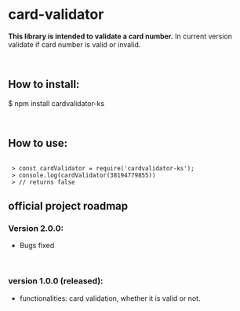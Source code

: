 # card-validator

  <p><strong>This library is intended to validate a card number.</strong> In current version validate if card number is valid or invalid.</p><br>

## How to install:
<p>$  npm install cardvalidator-ks</p>
<br>

## How to use:

```node

 > const cardValidator = require('cardvalidator-ks');
 > console.log(cardValidator(38194779855))
 > // returns false

 ```

## official project roadmap

### Version 2.0.0:
* Bugs fixed
<br>

### version 1.0.0 (released):
* functionalities: card validation, whether it is valid or not.